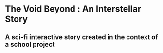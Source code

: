 # The Void Beyond : An Interstellar Story

## A sci-fi interactive story created in the context of a school project
